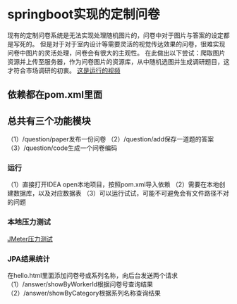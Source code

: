 # springboot实现的定制问卷
现有的定制问卷系统是无法实现处理随机图片的，问卷中对于图片与答案的设定都是写死的。
但是对于对于室内设计等需要灵活的视觉传达效果的问卷，很难实现问卷中图片的灵活处理，问卷会有很大的主观性。
在此做出以下尝试：爬取图片资源并上传至服务器，作为问卷图片的资源库，从中随机选图并生成调研题目，这才符合市场调研的初衷。
[这是运行的视频](https://www.bilibili.com/video/av94617689)
## 依赖都在pom.xml里面
## 总共有三个功能模块
（1）/question/paper发布一份问卷
（2）/question/add保存一道题的答案
（3）/question/code生成一个问卷编码
### 运行
（1）直接打开IDEA open本地项目，按照pom.xml导入依赖
（2）需要在本地创建数据库，以及对应数据表
（3）可以运行试试，可能不可避免会有文件路径不对的问题
### 本地压力测试
[JMeter压力测试](https://www.bilibili.com/video/av94782753)
### JPA结果统计
在hello.html里面添加问卷号或系列名称，向后台发送两个请求
（1）/answer/showByWorkerId根据问卷号查询结果
（2）/answer/showByCategory根据系列名称查询结果
